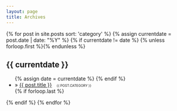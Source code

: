 ```yaml
---
layout: page
title: Archives
---
```


<section id="archive">
{% for post in site.posts sort: 'category' %}
  {% assign currentdate = post.date | date: "%Y" %}
  {% if currentdate != date %}
    {% unless forloop.first %}</ul>{% endunless %}
    <h2 id="y{{ post.date | date: "%Y" }}">{{ currentdate }}</h2>
    <ul class="archive-item">
    {% assign date = currentdate %}
  {% endif %}
    <li>» <a href="{{ post.url }}">{{ post.title }}</a>  <span style="text-transform: uppercase; margin-left: 1em; font-size: 9px;">{{ post.category }}</span></li>
  {% if forloop.last %}</ul>{% endif %}
{% endfor %}
</section>